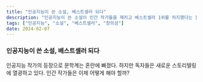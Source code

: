 ```yaml
---
title: "인공지능이 쓴 소설, 베스트셀러 되다"
description: "인공지능이 쓴 소설이 인간 작가들을 제치고 베스트셀러 1위를 차지했다는 놀라운 소식!"
tags: ["인공지능", "소설", "베스트셀러", "창의성"]
date: 2024-02-07
---
```


### 인공지능이 쓴 소설, 베스트셀러 되다

인공지능 작가의 등장으로 문학계는 혼란에 빠졌다.
하지만 독자들은 새로운 스토리텔링에 열광하고 있다.
인간 작가들은 이제 어떻게 해야 할까?

